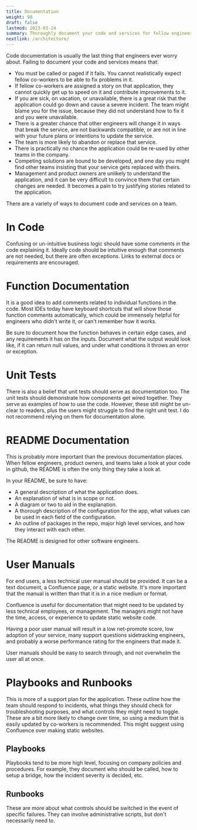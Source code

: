 ```yaml
---
title: Documentation
weight: 90
draft: false
lastmod: 2023-03-24
summary: Thoroughly document your code and services for fellow engineers and end users.
nextlink: /architecture/
---
```


Code documentation is usually the last thing that engineers ever worry about.  Failing to 
document your code and services means that:
* You must be called or paged if it fails.  You cannot realistically expect fellow co-workers to
  be able to fix problems in it.
* If fellow co-workers are assigned a story on that application, they cannot quickly get up
  to speed on it and contribute improvements to it.
* If you are sick, on vacation, or unavailable, there is a great risk that the application 
  could go down and cause a severe incident.  The team might blame you for the issue, because
  they did not understand how to fix it and you were unavailable.
* There is a greater chance that other engineers will change it in ways that break the
  service, are not backwards compatible, or are not in line with your future plans or intentions
  to update the service.
* The team is more likely to abandon or replace that service.
* There is practically no chance the application could be re-used by other teams in the company.
* Competing solutions are bound to be developed, and one day you might find other teams 
  insisting that your service gets replaced with theirs.
* Management and product owners are unlikely to understand the application, and it can be
  very difficult to convince them that certain changes are needed.  It becomes a pain
  to try justifying stories related to the application.

There are a variety of ways to document code and services on a team.

# In Code

Confusing or un-intuitive business logic should have some comments in the code explaining it.
Ideally code should be intuitive enough that comments are not needed, but there are 
often exceptions.  Links to external docs or requirements are encouraged.

# Function Documentation

It is a good idea to add comments related to individual functions in the code.  Most IDEs
today have keyboard shortcuts that will show those function comments automatically, 
which could be immensely helpful for engineers who didn't write it, or can't remember
how it works.

Be sure to document how the function behaves in certain edge cases, and any requirements
it has on the inputs.  Document what the output would look like, if it can return 
null values, and under what conditions it throws an error or exception.

# Unit Tests

There is also a belief that unit tests should serve as documentation too.  The unit
tests should demonstrate how components get wired together.  They serve as examples
of how to use the code.  However, these still might be un-clear to readers, plus
the users might struggle to find the right unit test.  I do not recommend 
relying on them for documentation alone.

# README Documentation

This is probably more important than the previous documentation places.  When fellow
engineers, product owners, and teams take a look at your code in github, the
README is often the only thing they take a look at.

In your README, be sure to have:
* A general description of what the application does.
* An explanation of what is in scope or not.
* A diagram or two to aid in the explanation.
* A thorough description of the configuration for the app, what values can be 
  used in each field of the configuration.
* An outline of packages in the repo, major high level services, and how
  they interact with each other.

The README is designed for other software engineers.

# User Manuals

For end users, a less technical user manual should be provided.  It can be a text
document, a Confluence page, or a static website.  It's more important that the 
manual is written than that it is in a nice medium or format.

Confluence is useful for documentation that might need to be updated by less 
technical employees, or management.  The managers might not have the time, 
access, or experience to update static website code.

Having a poor user manual will result in a low net-promote score, low adoption
of your service, many support questions sidetracking engineers, and probably
a worse performance rating for the engineers that made it.

User manuals should be easy to search through, and not overwhelm the user all
at once.

# Playbooks and Runbooks

This is more of a support plan for the application.  These outline how the team
should respond to incidents, what things they should check for troubleshooting
purposes, and what controls they might need to toggle.  These are a bit more 
likely to change over time, so using a medium that is easily updated by co-workers
is recommended.  This might suggest using Confluence over making static
websites.

## Playbooks

Playbooks tend to be more high level, focusing on company policies and procedures.
For example, they document who should be called, how to setup a bridge, how
the incident severity is decided, etc.

## Runbooks

These are more about what controls should be switched in the event of specific
failures.  They can involve administrative scripts, but don't necessarily need to.